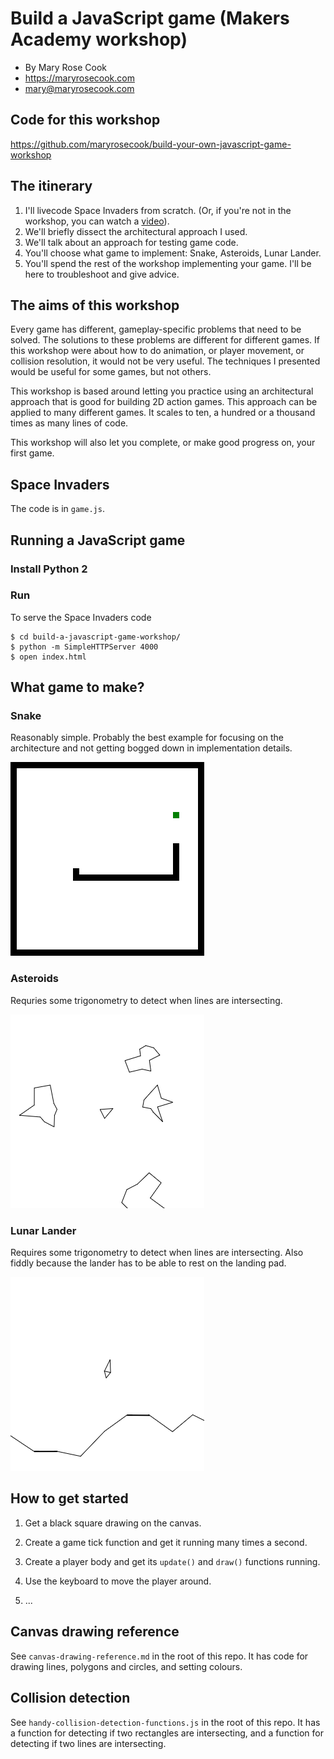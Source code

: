 # Build a JavaScript game (Makers Academy workshop)

* By Mary Rose Cook
* https://maryrosecook.com
* mary@maryrosecook.com

## Code for this workshop

https://github.com/maryrosecook/build-your-own-javascript-game-workshop

## The itinerary

1. I'll livecode Space Invaders from scratch.  (Or, if you're not in
the workshop, you can watch a [video](https://vimeo.com/105955605)).
2. We'll briefly dissect the architectural approach I used.
3. We'll talk about an approach for testing game code.
4. You'll choose what game to implement: Snake, Asteroids, Lunar Lander.
5. You'll spend the rest of the workshop implementing your game.  I'll
be here to troubleshoot and give advice.

## The aims of this workshop

Every game has different, gameplay-specific problems that need to be solved.
The solutions to these problems are different for different games.
If this workshop were about how to do animation, or player movement,
or collision resolution, it would not be very useful.  The techniques
I presented would be useful for some games, but not others.

This workshop is based around letting you practice using an
architectural approach that is good for building 2D action games.
This approach can be applied to many different games.  It scales to
ten, a hundred or a thousand times as many lines of code.

This workshop will also let you complete, or make good progress on,
your first game.

## Space Invaders

The code is in `game.js`.

## Running a JavaScript game

### Install Python 2

### Run

To serve the Space Invaders code

    $ cd build-a-javascript-game-workshop/
    $ python -m SimpleHTTPServer 4000
    $ open index.html

## What game to make?

### Snake

Reasonably simple.  Probably the best example for focusing on the
architecture and not getting bogged down in implementation details.

![Screenshot of Snake](images/snake-screenshot.png)

### Asteroids

Requries some trigonometry to detect when lines are intersecting.

![Screenshot of Asteroids](images/asteroids-screenshot.png)

### Lunar Lander

Requires some trigonometry to detect when lines are intersecting.  Also fiddly
because the lander has to be able to rest on the landing pad.

![Screenshot of Lunar Lander](images/lunar-lander-screenshot.png)

## How to get started

1. Get a black square drawing on the canvas.

2. Create a game tick function and get it running many times a second.

3. Create a player body and get its `update()` and `draw()` functions running.

4. Use the keyboard to move the player around.

5. ...

## Canvas drawing reference

See `canvas-drawing-reference.md` in the root of this repo.  It has
code for drawing lines, polygons and circles, and setting colours.

## Collision detection

See `handy-collision-detection-functions.js` in the root of this repo.
It has a function for detecting if two rectangles are intersecting,
and a function for detecting if two lines are intersecting.
